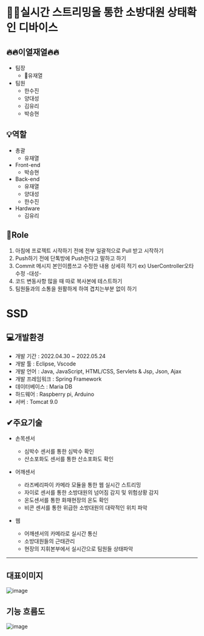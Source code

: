 👨‍🚒실시간 스트리밍을 통한 소방대원 상태확인 디바이스
==================================================

🔥🔥이열재열🔥🔥
---------------------------------------------------
  * 팀장
    * 👑유재열
  * 팀원
    * 한수진
    * 양대성
    * 김유리
    * 박승현
    
💡역할
---------------------------------------------------
  * 총괄
    * 유재열 
  * Front-end
    * 박승현
  * Back-end
    * 유재열
    * 양대성
    * 한수진
  * Hardware
    * 김유리  
    

📕Role
----------------------------------------------
1. 아침에 프로젝트 시작하기 전에 전부 일괄적으로 Pull 받고 시작하기
2. Push하기 전에 단톡방에 Push한다고 말하고 하기
3. Commit 메시지 본인이름쓰고 수정한 내용 상세히 적기
  ex) UserController오타 수정 -대성-
4. 코드 변동사항 많을 때 따로 복사본에 테스트하기
5. 팀원들과의 소통을 원활하게 하여 겹치는부분 없이 하기

SSD
===========================================
💻개발환경
-------------------------------------------
* 개발 기간 : 2022.04.30 ~ 2022.05.24
* 개발 툴 : Eclipse, Vscode
* 개발 언어 : Java, JavaScript, HTML/CSS, Servlets & Jsp, Json, Ajax
* 개발 프레임워크 : Spring Framework
* 데이터베이스 : Maria DB
* 하드웨어 : Raspberry pi, Arduino
* 서버 : Tomcat 9.0

✔주요기술
--------------------------------------------
* 손목센서
  * 심박수 센서를 통한 심박수 확인
  * 산소포화도 센서를 통한 산소포화도 확인
 
* 어깨센서
  * 라즈베리파이 카메라 모듈을 통한 웹 실시간 스트리밍
  * 자이로 센서를 통한 소방대원의 넘어짐 감지 및 위험상황 감지
  * 온도센서를 통한 화재현장의 온도 확인
  * 비콘 센서를 통한 위급한 소방대원의 대략적인 위치 파악

* 웹
  * 어깨센서의 카메라로 실시간 통신
  * 소방대원들의 근태관리
  * 현장의 지휘본부에서 실시간으로 팀원들 상태파악
---------------------------------------------------
## 대표이미지
![image](https://user-images.githubusercontent.com/97678826/173374078-b2b1188e-6697-48ea-af2e-4750931f70cb.png)

## 기능 흐름도
![image](https://user-images.githubusercontent.com/97678826/173374901-82a7f3dc-37a0-49bb-9836-d2c4ed9ae9cf.png)

